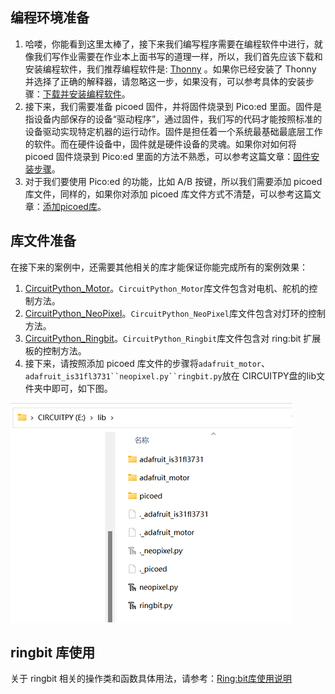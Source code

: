 ## 编程环境准备
1. 哈喽，你能看到这里太棒了，接下来我们编写程序需要在编程软件中进行，就像我们写作业需要在作业本上面书写的道理一样，所以，我们首先应该下载和安装编程软件，我们推荐编程软件是: [Thonny](https://thonny.org/) 。如果你已经安装了 Thonny 并选择了正确的解释器，请忽略这一步，如果没有，可以参考具体的安装步骤：[下载并安装编程软件](https://www.yuque.com/elecfreaks-learn/picoed/ggnxx2)。
2. 接下来，我们需要准备 picoed 固件，并将固件烧录到 Pico:ed 里面。固件是指设备内部保存的设备“驱动程序”，通过固件，我们写的代码才能按照标准的设备驱动实现特定机器的运行动作。固件是担任着一个系统最基础最底层工作的软件。而在硬件设备中，固件就是硬件设备的灵魂。如果你对如何将 picoed 固件烧录到  Pico:ed 里面的方法不熟悉，可以参考这篇文章：[固件安装步骤](https://www.yuque.com/elecfreaks-learn/picoed/pw6wvm)。
3. 对于我们要使用 Pico:ed 的功能，比如 A/B 按键，所以我们需要添加 picoed 库文件，同样的，如果你对添加 picoed 库文件方式不清楚，可以参考这篇文章：[添加picoed库](https://github.com/elecfreaks/circuitpython_picoed)。
## 库文件准备
在接下来的案例中，还需要其他相关的库才能保证你能完成所有的案例效果：

1. [CircuitPython_Motor](https://github.com/adafruit/Adafruit_CircuitPython_Motor/archive/refs/heads/main.zip)。`CircuitPython_Motor`库文件包含对电机、舵机的控制方法。
2. [CircuitPython_NeoPixel](https://github.com/adafruit/Adafruit_CircuitPython_NeoPixel)。`CircuitPython_NeoPixel`库文件包含对灯环的控制方法。
3. [CircuitPython_Ringbit](https://github.com/elecfreaks/circuitpython_ringbit)。`CircuitPython_Ringbit`库文件包含对 ring:bit 扩展板的控制方法。
4. 接下来，请按照添加 picoed 库文件的步骤将`adafruit_motor`、`adafruit_is31fl3731``neopixel.py``ringbit.py`放在 CIRCUITPY盘的lib文件夹中即可，如下图。

![](./images/program.png)

## ringbit 库使用
关于 ringbit 相关的操作类和函数具体用法，请参考：[Ring:bit库使用说明](https://www.yuque.com/elecfreaks-learn/picoed/ayz5ki)
